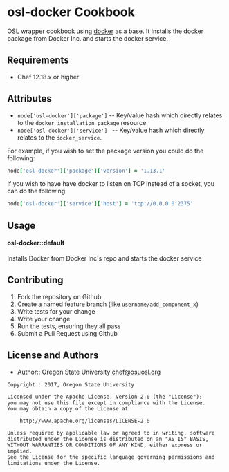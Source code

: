 osl-docker Cookbook
===================

OSL wrapper cookbook using
[docker](https://supermarket.chef.io/cookbooks/docker) as a base. It installs
the docker package from Docker Inc. and starts the docker service.

Requirements
------------

- Chef 12.18.x or higher

Attributes
----------

- ``node['osl-docker']['package']`` -- Key/value hash which directly relates to
  the ``docker_installation_package`` resource.
- ``node['osl-docker']['service'] `` -- Key/value hash which directly relates to
  the ``docker_service``.

For example, if you wish to set the package version you could do the following:

``` ruby
node['osl-docker']['package']['version'] = '1.13.1'
```

If you wish to have have docker to listen on TCP instead of a socket, you can do
the following:

``` ruby
node['osl-docker']['service']['host'] = 'tcp://0.0.0.0:2375'
```

Usage
-----
#### osl-docker::default

Installs Docker from Docker Inc's repo and starts the docker service

Contributing
------------

1. Fork the repository on Github
2. Create a named feature branch (like `username/add_component_x`)
3. Write tests for your change
4. Write your change
5. Run the tests, ensuring they all pass
6. Submit a Pull Request using Github

License and Authors
-------------------
- Author:: Oregon State University <chef@osuosl.org>

```text
Copyright:: 2017, Oregon State University

Licensed under the Apache License, Version 2.0 (the "License");
you may not use this file except in compliance with the License.
You may obtain a copy of the License at

    http://www.apache.org/licenses/LICENSE-2.0

Unless required by applicable law or agreed to in writing, software
distributed under the License is distributed on an "AS IS" BASIS,
WITHOUT WARRANTIES OR CONDITIONS OF ANY KIND, either express or implied.
See the License for the specific language governing permissions and
limitations under the License.
```
